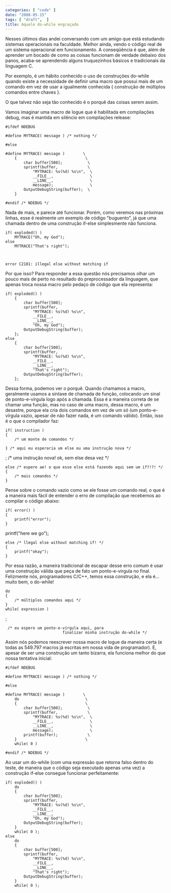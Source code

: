 ```yaml
---
categories: [ "code" ]
date: "2008-05-15"
tags: [ "draft",  ]
title: Aquele do-while engraçado
---
```

Nesses últimos dias andei conversando com um amigo que está estudando sistemas operacionais na faculdade. Melhor ainda, vendo o código real de um sistema operacional em funcionamento. A conseqüência é que, além de aprender um bocado de como as coisas funcionam de verdade debaixo dos panos, acaba-se aprendendo alguns truquezinhos básicos e tradicionais da linguagem C.

Por exemplo, é um hábito conhecido o uso de construções do-while quando existe a necessidade de definir uma macro que possui mais de um comando em vez de usar a igualmente conhecida { construção de múltiplos comandos entre chaves }.

O que talvez não seja tão conhecido é o porquê das coisas serem assim.

Vamos imaginar uma macro de logue que é habilitada em compilações debug, mas é mantida em silêncio em compilações release:

    #ifdef NDEBUG
    
    #define MYTRACE( message ) /* nothing */
    
    #else
    
    #define MYTRACE( message )        \
    	{                              \
    		char buffer[500];           \
    		sprintf(buffer,             \
    			"MYTRACE: %s(%d) %s\n",  \
    			__FILE__,                \
    			__LINE__,                \
    			message);                \
    		OutputDebugString(buffer);  \
    	}
    
    #endif /* NDEBUG */ 
    

Nada de mais, e parece até funcionar. Porém, como veremos nas próximas linhas, esse é realmente um exemplo de código "buguento", já que uma chamada dentro de uma construção if-else simplesmente não funciona.

    if( exploded() )
    	MYTRACE("Oh, my God");
    else
    	MYTRACE("That's right"); 
    

    
    error C2181: illegal else without matching if

Por que isso? Para responder a essa questão nós precisamos olhar um pouco mais de perto no resultado do preprocessador da linguagem, que apenas troca nossa macro pelo pedaço de código que ela representa:

    if( exploded() )
    	{
    		char buffer[500];
    		sprintf(buffer,
    			"MYTRACE: %s(%d) %s\n",
    			__FILE__,
    			__LINE__,
    			"Oh, my God");
    		OutputDebugString(buffer);
    	};
    else
    	{
    		char buffer[500];
    		sprintf(buffer,
    			"MYTRACE: %s(%d) %s\n",
    			__FILE__,
    			__LINE__,
    			"That's right");
    		OutputDebugString(buffer);
    	};
     
    

Dessa forma, podemos ver o porquê. Quando chamamos a macro, geralmente usamos a sintaxe de chamada de função, colocando um sinal de ponto-e-vírgula logo após a chamada. Essa é a maneira correta de se chamar uma função, mas no caso de uma macro, dessa macro, é um desastre, porque ela cria dois comandos em vez de um só (um ponto-e-vírgula vazio, apesar de não fazer nada, é um comando válido). Então, isso é o que o compilador faz:

    
    if( instruction )
    {
        /* um monte de comandos */
    
    } /* aqui eu esperaria um else ou uma instrução nova */

; /* uma instrução nova! ok, sem else desa vez */

    
    else /* espere ae! o que esse else está fazendo aqui sem um if?!?! */
    {
        /* mais comandos */
    }

Pense sobre o comando vazio como se ele fosse um comando real, o que é a maneira mais fácil de entender o erro de compilação que recebemos ao compilar o código abaixo:

    
    if( error() )
    {
        printf("error");
    }

printf("here we go");

    
    else /* llegal else without matching if! */
    {
        printf("okay");
    }

Por essa razão, a maneira tradicional de escapar desse erro comum é usar uma construção válida que peça de fato um ponto-e-vírgula no final. Felizmente nós, programadores C/C++, temos essa construção, e ela é... muito bem, o do-while!

    
    do
    {
        /* múltiplos comandos aqui */
    }
    while( expression )

;

    
     /* eu espero um ponto-e-vírgula aqui, para
                             finalizar minha instrução do-while */

Assim nós podemos reescrever nossa macro de logue da maneira certa (e todas as 549.797 macros já escritas em nossa vida de programador). E, apesar de ser uma construção um tanto bizarra, ela funciona melhor do que nossa tentativa inicial:

    #ifdef NDEBUG
    
    #define MYTRACE( message ) /* nothing */
    
    #else
    
    #define MYTRACE( message )        \
    	do                             \
    	{                              \
    		char buffer[500];           \
    		sprintf(buffer,             \
    			"MYTRACE: %s(%d) %s\n",  \
    			__FILE__,                \
    			__LINE__,                \
    			message);                \
    		printf(buffer);             \
    	}                              \
    	while( 0 )
    
    #endif /* NDEBUG */ 
    

Ao usar um do-while (com uma expressão que retorna falso dentro do teste, de maneira que o código seja executado apenas uma vez) a construção if-else consegue funcionar perfeitamente:

    if( exploded() )
    	do
    	{
    		char buffer[500];
    		sprintf(buffer,
    			"MYTRACE: %s(%d) %s\n",
    			__FILE__,
    			__LINE__,
    			"Oh, my God");
    		OutputDebugString(buffer);
    	}
    	while( 0 );
    else
    	do
    	{
    		char buffer[500];
    		sprintf(buffer,
    			"MYTRACE: %s(%d) %s\n",
    			__FILE__,
    			__LINE__,
    			"That's right");
    		OutputDebugString(buffer);
    	}
    	while( 0 );
     
    

